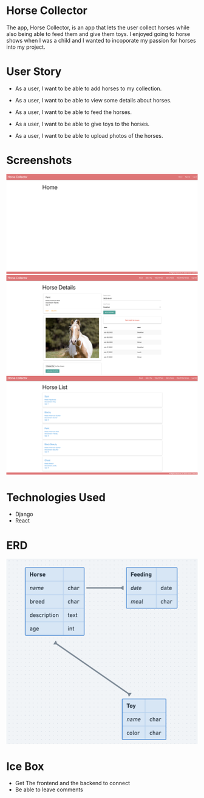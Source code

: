# Horse Collector
The app, Horse Collector, is an app that lets the user collect horses while also being able to feed them and give them toys. I enjoyed going to horse shows when I was a child and I wanted to incoporate my passion for horses into my project.

# User Story
* As a user, I want to be able to add horses to my collection.

* As a user, I want to be able to view some details about horses.

* As a user, I want to be able to feed the horses.

* As a user, I want to be able to give toys to the horses.

* As a user, I want to be able to upload photos of the horses.

# Screenshots
![Screen Shot](./horsecollector/main_app/images/Home.png)
![Screen Shot](./horsecollector/main_app/images/HorseDetails.png)
![Screen Shot](./horsecollector/main_app/images/HorseList.png)


# Technologies Used
* Django
* React

# ERD
![Screen Shot](./horsecollector/main_app/images/ERD.png)


# Ice Box
* Get The frontend and the backend to connect
* Be able to leave comments